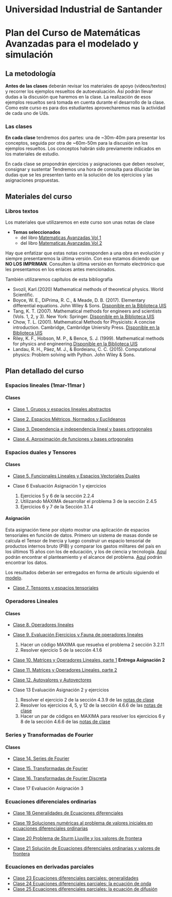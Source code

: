 # Universidad Industrial de Santander
# Plan del Curso de Matemáticas Avanzadas para el modelado y simulación


<a name="metodologia"></a>
## La metodología
**Antes de las clases** deberán revisar los materiales de apoyo (videos/textos) y recorrer los ejemplos resueltos de autoevaluación. Así podrán llevar dudas a la discusión que haremos en la clase. La realización de esos ejemplos resueltos será tomada en cuenta durante el desarrollo de la clase. Como este curso es para dos estudiantes aprovecharemos mas la actividad de cada uno de Uds.

<a name="clases"></a>
### Las clases
**En cada clase** tendremos dos partes: una de ~30m-40m para presentar los conceptos, seguida por otra de ~60m-50m para la discusión en los ejemplos resueltos. Los conceptos habrán sido previamente indicados en los materiales de estudio.

En cada clase se propondrán ejercicios y asignaciones que deben resolver, consignar y sustentar Tendremos una hora de consulta para dilucidar las dudas que se les presenten tanto en la solución de los ejercicios y las asignaciones propuestas.


<a name="MaterialesCurso"></a>
## Materiales del curso

### Libros textos
Los materiales que utilizaremos en este curso son unas notas de clase
+ **Temas seleccionados**
    - del libro [Matematicas Avanzadas Vol 1](https://github.com/nunezluis/MisCursos/blob/main/MisMateriales/LibrosCapitulos/VolumenUNOshort.pdf)
    - del libro [Matematicas Avanzadas Vol 2](https://github.com/nunezluis/MisCursos/blob/main/MisMateriales/LibrosCapitulos/VolumenDOS.pdf)

Hay que enfatizar que estas notas corresponden a una obra en evolución y siempre presentaremos la última versión. Con eso estamos diciendo que **NO LOS IMPRIMAN**. Consulten la última versión en formato electrónico que les presentamos en los enlaces antes mencionados.

También utilizaremos capítulos de esta bibliografía
+ Svozil, Karl.(2020) Mathematical methods of theoretical physics. World Scientific.
+ Boyce, W. E., DiPrima, R. C., & Meade, D. B. (2017). Elementary differential equations. John Wiley & Sons. [Disponible en la Biblioteca UIS](http://tangara.uis.edu.co)
+ Tang, K. T. (2007). Mathematical methods for engineers and scientists (Vols. 1, 2, y 3). New York: Springer. [Disponible en la Biblioteca UIS](http://tangara.uis.edu.co)
+ Chow, T. L. (2001). Mathematical Methods for Physicists: A concise introduction. Cambridge, Cambridge Uniersity Press. [Disponible en la Biblioteca UIS](http://tangara.uis.edu.co)
+ Riley, K. F., Hobson, M. P., & Bence, S. J. (1999). Mathematical methods for physics and engineering.[Disponible en la Biblioteca UIS](http://tangara.uis.edu.co)
+ Landau, R. H., Páez, M. J., & Bordeianu, C. C. (2015). Computational physics: Problem solving with Python. John Wiley & Sons.



<a name="PlanDetallado"></a>
## Plan detallado del curso
### Espacios lineales  (1mar-11mar )
#### Clases
+ [Clase 1. Grupos y espacios lineales abstractos ](https://github.com/nunezluis/MisCursos/blob/main/MisMateriales/Clases/V1_C2_1GrupoEspVectorial.md)

+ [Clase 2. Espacios Métricos, Normados y Euclideanos](https://github.com/nunezluis/MisCursos/blob/main/MisMateriales/Clases/V1_C2_2EspMetricNorm.md)

+ [Clase 3. Dependencia e independencia líneal y bases ortogonales](https://github.com/nunezluis/MisCursos/blob/main/MisMateriales/Clases/V1_C2_3IndepLineal.md)

+ [Clase 4. Aproximación de funciones y bases ortogonales](https://github.com/nunezluis/MisCursos/blob/main/MisMateriales/Clases/V1_C2_4AproxFun.md)

### Espacios duales y Tensores
#### Clases
+ [Clase 5. Funcionales Lineales y Espacios Vectoriales Duales](https://github.com/nunezluis/MisCursos/blob/main/MisMateriales/Clases/V1_C3_1EspDuales.md)

+ Clase 6 Evaluación Asignación 1 y ejercicios
   1. Ejercicios 5 y 6 de la sección 2.2.4
   2. Utilizando MAXIMA desarrollar el problema 3 de la sección 2.4.5
   3. Ejercicios 6 y 7 de la Sección 3.1.4

#### Asignación
Esta asignación tiene por objeto mostrar una aplicación de espacios tensoriales en función de datos. Primero un sistema de masas donde se calcula el Tensor de Inercia y luego construir un espacio tensorial de productos internos bruto (PIB) y comparar los gastos militares del país en los últimos 15 años con los de educación, y los de ciencia y tecnología. [Aquí](https://github.com/nunezluis/MisCursos/blob/main/MisMateriales/Asignaciones/TallerTensores/TallerTensoresAutovalores.pdf) podrán encontrar el planteamiento y el alcance del problema. [Aquí](https://github.com/nunezluis/MisCursos/blob/main/MisMateriales/Asignaciones/TallerTensores/DatosTensores/datosmasas.csv) podrán encontrar los datos.

 Los resultados deberán ser entregados en forma de artículo siguiendo el [modelo](https://www.overleaf.com/read/hfqvjnjwngnp).


+ [Clase 7. Tensores y espacios tensoriales](https://github.com/nunezluis/MisCursos/blob/main/MisMateriales/Clases/V1_C3_2EspTensoriales.md)

### Operadores Lineales
#### Clases
+ [Clase 8. Operadores lineales](https://github.com/nunezluis/MisCursos/blob/main/MisMateriales/Clases/V1_C4_1OperLineales.md)

+ [Clase 9. Evaluación Ejercicios y Fauna de operadores lineales](https://github.com/nunezluis/MisCursos/blob/main/MisMateriales/Clases/V1_C4_2FaunaOperLineales.md)
    1. Hacer un código MAXIMA que resuelva el problema 2 sección 3.2.11
    2. Resolver ejercicio 5 de la sección 4.1.6

+ [Clase 10. Matrices y Operadores Lineales, parte 1](https://github.com/nunezluis/MisCursos/blob/main/MisMateriales/Clases/V1_C4_3MatOperLineales.md) **Entrega Asignación 2**

+ [Clase 11. Matrices y Operadores Lineales, parte 2](https://github.com/nunezluis/MisCursos/blob/main/MisMateriales/Clases/V1_C4_3MatOperLineales.md)

+ [Clase 12. Autovalores y Autovectores](https://github.com/nunezluis/MisCursos/blob/main/MisMateriales/Clases/V1_C4_4AutovalAutovec.md)

+ Clase 13 Evaluación Asignación 2 y ejercicios
   1. Resolver el ejercicio 2 de la sección 4.3.9 de las [notas de clase](https://github.com/nunezluis/MisCursos/blob/main/MisMateriales/LibrosCapitulos/VolumenUNOshort.pdf)
   2. Resolver los ejercicios 4, 5, y 12  de la sección 4.6.6 de las [notas de clase](https://github.com/nunezluis/MisCursos/blob/main/MisMateriales/LibrosCapitulos/VolumenUNOshort.pdf)
   3. Hacer un par de códigos en MAXIMA para resolver los ejercicios 6 y 8 de la sección 4.6.6 de las [notas de clase](https://github.com/nunezluis/MisCursos/blob/main/MisMateriales/LibrosCapitulos/VolumenUNOshort.pdf)

### Series y Transformadas de Fourier

#### Clases

+ [Clase 14. Series de Fourier](https://github.com/nunezluis/MisCursos/blob/main/MisMateriales/Clases/V2_C4_2SeriesFourier.md)

+ [Clase 15. Transformadas de Fourier](https://github.com/nunezluis/MisCursos/blob/main/MisMateriales/Clases/V2_C4_3TransFourier.md)

+ [Clase 16. Transformadas de Fourier Discreta](https://github.com/nunezluis/MisCursos/blob/main/MisMateriales/Clases/V2_C4_4TransDiscFourier.md)

+ Clase 17 Evaluación Asignación 3

### Ecuaciones diferenciales ordinarias
+ [Clase 18 Generalidades de Ecuaciones diferenciales](https://github.com/nunezluis/MisCursos/blob/main/MisMateriales/Clases/V2_C6_1EcDifOrdGeneralidades.md)
+ [Clase 19 Soluciones numéricas al problema de valores iniciales en ecuaciones diferenciales ordinarias](https://github.com/nunezluis/MisCursos/blob/main/MisMateriales/Clases/V2_C6_2EcDifOrdNumericas.md)
+ [Clase 20 Problema de Sturm Liuville y los valores de frontera](https://github.com/nunezluis/MisCursos/blob/main/MisMateriales/Clases/EnConstruccion.md)

+ [Clase 21 Solución de Ecuaciones diferenciales ordinarias y valores de frontera](https://github.com/nunezluis/MisCursos/blob/main/MisMateriales/Clases/EnConstruccion.md)


### Ecuaciones en derivadas parciales
+ [Clase 23 Ecuaciones diferenciales parciales: generalidades](https://github.com/nunezluis/MisCursos/blob/main/MisMateriales/Clases/EnConstruccion.md)
+ [Clase 24 Ecuaciones diferenciales parciales: la ecuación de onda ](https://github.com/nunezluis/MisCursos/blob/main/MisMateriales/Clases/EnConstruccion.md)
+ [Clase 25 Ecuaciones diferenciales parciales: la ecuación de difusión ](https://github.com/nunezluis/MisCursos/blob/main/MisMateriales/Clases/EnConstruccion.md)
